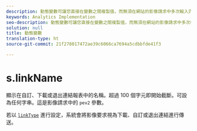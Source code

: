 ```yaml
---
description: 動態變數可讓您直接在變數之間複製值，而無須在網站的影像請求中多次輸入完整值。
keywords: Analytics Implementation
seo-description: 動態變數可讓您直接在變數之間複製值，而無須在網站的影像請求中多次輸入完整值。
solution: null
title: 動態變數
translation-type: ht
source-git-commit: 21f278017472ae39c6066ca7694a5cdbbfde41f3

---
```




# s.linkName

顯示在自訂、下載或退出連結報表中的名稱。超過 100 個字元即開始截斷。可設為任何字串。這是影像請求中的 `pev2` 參數。

若以 [`linkType`](https://docs.adobe.com/content/help/zh-Hant/analytics/implementation/javascript-implementation/variables-analytics-reporting/config-var/linktype.html) 進行設定，系統會將影像要求視為下載、自訂或退出連結進行傳送。

